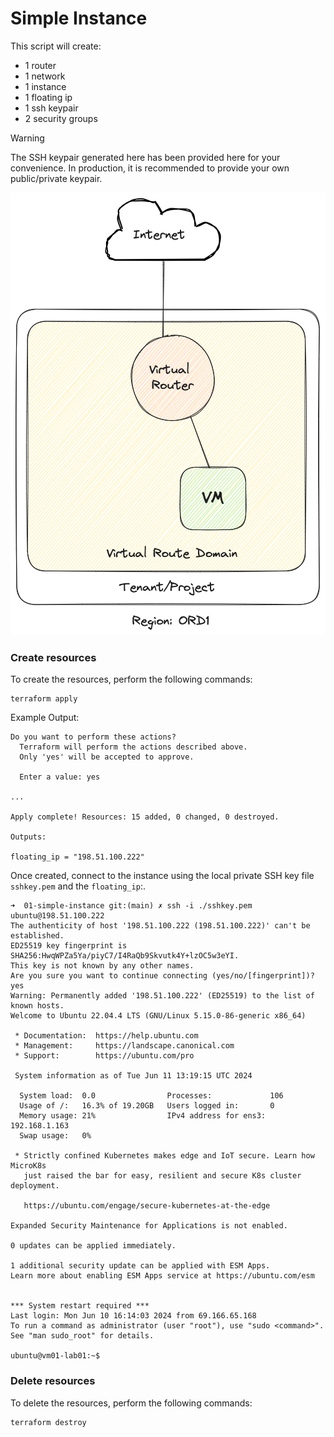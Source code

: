 # Simple Instance

This script will create:

-   1 router
-   1 network
-   1 instance
-   1 floating ip
-   1 ssh keypair
-   2 security groups

> [!WARNING]
> The SSH keypair generated here has been provided here for your convenience. In production,
> it is recommended to provide your own public/private keypair.

![01-simple-instance](../img/01-simple-small.png "Simple Instance")

### Create resources

To create the resources, perform the following commands:

```
terraform apply
```

Example Output:

```
Do you want to perform these actions?
  Terraform will perform the actions described above.
  Only 'yes' will be accepted to approve.

  Enter a value: yes

...

Apply complete! Resources: 15 added, 0 changed, 0 destroyed.

Outputs:

floating_ip = "198.51.100.222"
```

Once created, connect to the instance using the local private SSH key file `sshkey.pem` and the `floating_ip`:.

```
➜  01-simple-instance git:(main) ✗ ssh -i ./sshkey.pem ubuntu@198.51.100.222
The authenticity of host '198.51.100.222 (198.51.100.222)' can't be established.
ED25519 key fingerprint is SHA256:HwqWPZa5Ya/piyC7/I4RaQb9Skvutk4Y+lzOC5w3eYI.
This key is not known by any other names.
Are you sure you want to continue connecting (yes/no/[fingerprint])? yes
Warning: Permanently added '198.51.100.222' (ED25519) to the list of known hosts.
Welcome to Ubuntu 22.04.4 LTS (GNU/Linux 5.15.0-86-generic x86_64)

 * Documentation:  https://help.ubuntu.com
 * Management:     https://landscape.canonical.com
 * Support:        https://ubuntu.com/pro

 System information as of Tue Jun 11 13:19:15 UTC 2024

  System load:  0.0                Processes:             106
  Usage of /:   16.3% of 19.20GB   Users logged in:       0
  Memory usage: 21%                IPv4 address for ens3: 192.168.1.163
  Swap usage:   0%

 * Strictly confined Kubernetes makes edge and IoT secure. Learn how MicroK8s
   just raised the bar for easy, resilient and secure K8s cluster deployment.

   https://ubuntu.com/engage/secure-kubernetes-at-the-edge

Expanded Security Maintenance for Applications is not enabled.

0 updates can be applied immediately.

1 additional security update can be applied with ESM Apps.
Learn more about enabling ESM Apps service at https://ubuntu.com/esm


*** System restart required ***
Last login: Mon Jun 10 16:14:03 2024 from 69.166.65.168
To run a command as administrator (user "root"), use "sudo <command>".
See "man sudo_root" for details.

ubuntu@vm01-lab01:~$
```

### Delete resources

To delete the resources, perform the following commands:

```
terraform destroy
```
